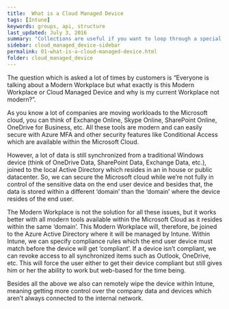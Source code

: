 ```yaml
---
title:  What is a Cloud Managed Device
tags: [Intune]
keywords: groups, api, structure
last_updated: July 3, 2016
summary: "Collections are useful if you want to loop through a special folder of pages that you make available in a content API. You could also use collections if you have a set of articles that you want to treat differently from the other content, with a different layout or format."
sidebar: cloud_managed_device-sidebar
permalink: 01-what-is-a-cloud-managed-device.html
folder: cloud_managed_device
---
```


The question which is asked a lot of times by customers is “Everyone is talking about a Modern Workplace but what exactly is this Modern Workplace or Cloud Managed Device and why is my current Workplace not modern?”.

As you know a lot of companies are moving workloads to the Microsoft cloud, you can think of Exchange Online, Skype Online, SharePoint Online, OneDrive for Business, etc. All these tools are modern and can easily secure with Azure MFA and other security features like Conditional Access which are available within the Microsoft Cloud.

However, a lot of data is still synchronized from a traditional Windows device (think of OneDrive Data, SharePoint Data, Exchange Data, etc.), joined to the local Active Directory which resides in an in house or public datacenter. So, we can secure the Microsoft cloud while we’re not fully in control of the sensitive data on the end user device and besides that, the data is stored within a different ‘domain’ than the ‘domain’ where the device resides of the end user.

The Modern Workplace is not the solution for all these issues, but it works better with all modern tools available within the Microsoft Cloud as it resides within the same ‘domain’. This Modern Workplace will, therefore, be joined to the Azure Active Directory where it will be managed by Intune. Within Intune, we can specify compliance rules which the end user device must match before the device will get ‘compliant’. If a device isn’t compliant, we can revoke access to all synchronized items such as Outlook, OneDrive, etc. This will force the user either to get their device compliant but still gives him or her the ability to work but web-based for the time being.

Besides all the above we also can remotely wipe the device within Intune, meaning getting more control over the company data and devices which aren’t always connected to the internal network.